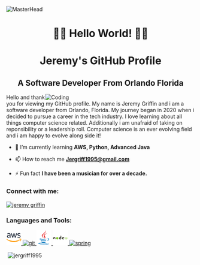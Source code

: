 ![MasterHead](https://kntechpower.files.wordpress.com/2016/05/hi-tech-concepts-on-blue-background-header.jpg)
<h1 align="center">👨‍💻 Hello World! 👨‍💻  </h1>
<h1 align="center"> Jeremy's GitHub Profile </h1>
<h2 align="center">A Software Developer From Orlando Florida</h2>
<img align="right" alt="Coding" width="400" src="https://25.media.tumblr.com/06f89aef836216f4c6ac4d9c45764d1c/tumblr_mr37biphkT1rpnk51o1_400.gif">

<p>
     Hello and thank you for viewing my GitHub profile. My name is Jeremy Griffin and i am a software developer from Orlando, Florida.
 My journey began in 2020 when i decided to pursue a career in the tech industry. I love learning about all things computer science related.
 Additionally i am unafraid of taking on reponsibility or a leadership roll. Computer science is an ever evolving field and i am happy to evolve along side it!
 
</p>



<p align="left">
  
- 🌱 I’m currently learning **AWS, Python, Advanced Java**

- 📫 How to reach me **Jergriff1995@gmail.com**

- ⚡ Fun fact **I have been a musician for over a decade.**
</p>


  



<h3 align="left">Connect with me:</h3>
<p align="left">
<a href="https://linkedin.com/in/jeremy griffin" target="blank"><img align="center" src="https://raw.githubusercontent.com/rahuldkjain/github-profile-readme-generator/master/src/images/icons/Social/linked-in-alt.svg" alt="jeremy griffin" height="30" width="40" /></a>
</p>


<h3 align="left">Languages and Tools:</h3>
<p align="left"> <a href="https://aws.amazon.com" target="_blank" rel="noreferrer"> <img src="https://raw.githubusercontent.com/devicons/devicon/master/icons/amazonwebservices/amazonwebservices-original-wordmark.svg" alt="aws" width="40" height="40"/> </a> <a href="https://git-scm.com/" target="_blank" rel="noreferrer"> <img src="https://www.vectorlogo.zone/logos/git-scm/git-scm-icon.svg" alt="git" width="40" height="40"/> </a> <a href="https://www.java.com" target="_blank" rel="noreferrer"> <img src="https://raw.githubusercontent.com/devicons/devicon/master/icons/java/java-original.svg" alt="java" width="40" height="40"/> </a> <a href="https://nodejs.org" target="_blank" rel="noreferrer"> <img src="https://raw.githubusercontent.com/devicons/devicon/master/icons/nodejs/nodejs-original-wordmark.svg" alt="nodejs" width="40" height="40"/> </a> <a href="https://spring.io/" target="_blank" rel="noreferrer"> <img src="https://www.vectorlogo.zone/logos/springio/springio-icon.svg" alt="spring" width="40" height="40"/> </a> </p>


<p>&nbsp;<img align="center" src="https://github-readme-stats.vercel.app/api?username=jergriff1995&show_icons=true&locale=en" alt="jergriff1995" /></p>
